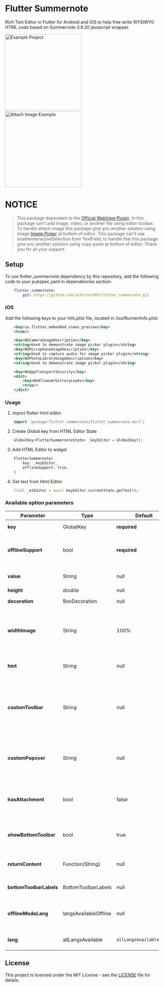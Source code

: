 # Flutter Summernote

Rich Text Editor in Flutter for Android and iOS to help free write WYSIWYG HTML code based on Summernote 0.8.20 javascript wrapper.

<img src="./screenshoot/home.png" width="250" alt="Example Project" /> &nbsp; <img src="./screenshoot/attach.png" width="250" alt="Attach Image Example" />

# NOTICE
> This package dependent to the [Official WebView Plugin](https://pub.dev/packages/webview_flutter). In this package can't add image, video, or another file using editor toolbar.
> To handle attach image this package give you another solution using image [Image Picker](https://pub.dev/packages/image_picker) at bottom of editor.
> This package can't use enableinteractiveSelection from TextField, to handle that this package give you another solution using copy paste at bottom of editor.
> Thank you for all your support.

## Setup

To use flutter_summernote dependency by this repository, add the following code to your pubspec.yaml in dependencies section:
```yaml
    flutter_summernote:
        git: https://github.com/Jeferson505/flutter_summernote.git
```

### iOS

Add the following keys to your Info.plist file, located in <project root>/ios/Runner/Info.plist:

```xml
    <key>io.flutter.embedded_views_preview</key>
    <true/>

    <key>NSCameraUsageDescription</key>
    <string>Used to demonstrate image picker plugin</string>
    <key>NSMicrophoneUsageDescription</key>
    <string>Used to capture audio for image picker plugin</string>
    <key>NSPhotoLibraryUsageDescription</key>
    <string>Used to demonstrate image picker plugin</string>

    <key>NSAppTransportSecurity</key>
    <dict>
        <key>NSAllowsArbitraryLoads</key>
        <true/>
    </dict>
```

### Usage

1. import flutter html editor
```dart
    import 'package:flutter_summernote/flutter_summernote.dart';
```

2. Create Global key from HTML Editor State
```dart
    GlobalKey<FlutterSummernoteState> _keyEditor = GlobalKey();
```

3. Add HTML Editor to widget
```dart
    FlutterSummernote(
        key: _keyEditor,
        offlineSupport: true,
    )
```

4. Get text from Html Editor
```dart
    final _etEditor = await keyEditor.currentState.getText();
```


### Available option parameters

Parameter | Type | Default | Description
------------ | ------------- | ------------- | -------------
**key** | GlobalKey<FlutterSummernoteState> | **required** | For get method & reset
**offlineSupport** | bool | **required** | Boolean representing if the editor should support offline mode
**value** | String | null | Editor's initial HTML text content
**height** | double | null | Editor's height
**decoration** | BoxDecoration | null | Editor's decoration
**widthImage** | String | 100% | Screen width percentage that all images to be added in the editor will have as their initial width
**hint** | String | null | Hint text to be displayed when the editor is empty
**customToolbar** | String | null | Add all available [Toolbar](https://summernote.org/deep-dive/#custom-toolbar-popover). Don't use insert (video & picture), please use **hasAttachment** option.
**customPopover** | String | null | Add all available [Popover](https://summernote.org/deep-dive/#custom-toolbar-popover) (the same paragraph as for toolbar, but below)
**hasAttachment** | bool | false | Boolean representing if the bottom toolbar should have the Attach button
**showBottomToolbar** | bool | true | Boolean representing if the bottom toolbar should be displayed
**returnContent** | Function(String) | null | Callback function to get text content from editor
**bottomToolbarLabels** | BottomToolbarLabels | null | Labels to be displayed in the bottom toolbar
**offlineModeLang** | langsAvailableOffline | null | Supported language in offline mode to be used in editor
**lang** | allLangsAvailable | `allLangsAvailable.enUS` | Supported language to be used in editor

## License

This project is licensed under the MIT License - see the [LICENSE](LICENSE) file for details.

